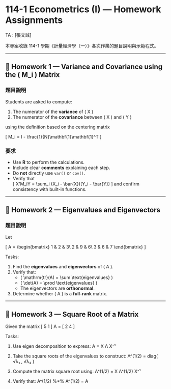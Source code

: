 # 114-1 Econometrics (I) — Homework Assignments  
TA : [張文誠]  

本專案收錄 114-1 學期《計量經濟學（一）》各次作業的題目說明與示範程式。  


---

## 📘 Homework 1 — Variance and Covariance using the \( M_i \) Matrix  

### 題目說明
Students are asked to compute:  
1. The numerator of the **variance** of \( X \)  
2. The numerator of the **covariance** between \( X \) and \( Y \)  

using the definition based on the centering matrix  

\[
M_i = I - \frac{1}{N}\mathbf{1}\mathbf{1}^T
\]

### 要求
- Use **R** to perform the calculations.  
- Include clear **comments** explaining each step.  
- Do **not** directly use `var()` or `cov()`.  
- Verify that  
  \[
  X'M_iY = \sum_i (X_i - \bar{X})(Y_i - \bar{Y})
  \]
  and confirm consistency with built-in functions.  

---

## 📗 Homework 2 — Eigenvalues and Eigenvectors  

### 題目說明
Let  

\[
A = 
\begin{bmatrix}
1 & 2 & 3\\
2 & 9 & 6\\
3 & 6 & 7
\end{bmatrix}
\]

Tasks:  
1. Find the **eigenvalues** and **eigenvectors** of \( A \).  
2. Verify that:  
   - \( \mathrm{tr}(A) = \sum \text{eigenvalues} \)  
   - \( \det(A) = \prod \text{eigenvalues} \)  
   - The eigenvectors are **orthonormal**.  
3. Determine whether \( A \) is a **full-rank** matrix.  

---

## 📘 Homework 3 — Square Root of a Matrix

Given the matrix
      [ 5   1 ]
  A = [ 2   4 ]

Tasks:
1. Use eigen decomposition to express:
       A = X Λ X⁻¹

2. Take the square roots of the eigenvalues to construct:
       Λ^(1/2) = diag( √λ₁ , √λ₂ )

3. Compute the matrix square root using:
       A^(1/2) = X Λ^(1/2) X⁻¹

4. Verify that:
       A^(1/2) %*% A^(1/2) = A

